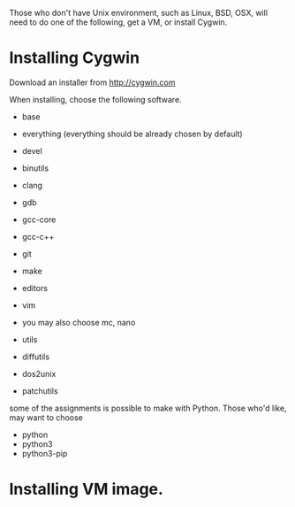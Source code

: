 
Those who don't have Unix environment, such as Linux, BSD, OSX, will need to do one of the following, get a VM, or install Cygwin.


Installing Cygwin
=================

Download an installer from http://cygwin.com

When installing, choose the following software.

* base
 * everything (everything should be already chosen by default)

* devel
 * binutils
 * clang
 * gdb
 * gcc-core
 * gcc-c++
 * git
 * make
* editors
 * vim
 * you may also choose mc, nano
* utils
 * diffutils
 * dos2unix
 * patchutils

some of the assignments is possible to make with Python. Those who'd like, may want to choose

* python
 * python3
 * python3-pip

Installing VM image.
====================
